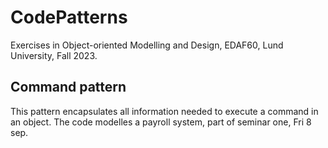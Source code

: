 # CodePatterns
Exercises in Object-oriented Modelling and Design, EDAF60, Lund University, Fall 2023.

## Command pattern
This pattern encapsulates all information needed to execute a command in an object. The code modelles a payroll system, part of seminar one, Fri 8 sep.